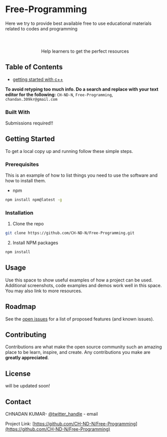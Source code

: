 # Free-Programming
Here we try to provide best available free to use educational materials related to codes and programming 
<!--
*** Thanks for checking out this README. If you have a suggestion that would
*** make this better, please fork the repo and create a pull request or simply open
*** an issue with the tag "enhancement".
*** Thanks again! Now go create something AMAZING! :D
***
***
***
*** To avoid retyping too much info. Do a search and replace for the following:
*** CH-ND-N,Free-Programming, chandan.309kr@gmail.com
-->





<!-- PROJECT SHIELDS -->
<!--
*** I'm using markdown  for readability.
*** Reference links[are here](https://guides.github.com/features/mastering-markdown/).
*** See the bottom of this document for the declaration of the reference variables
*** for contributors-url, forks-url, etc. This is an optional, concise syntax you may use.
-->


<!-- PROJECT LOGO -->
<br />
<p align="center">
  <a href="https://github.com/CH-ND-N/Free-Programming/edit/main">
    
  </a>

  <h3 align="center"></h3>

  <p align="center">
  Help learners to get the perfect resources
    <br />
   
</p>



<!-- TABLE OF CONTENTS -->
## Table of Contents
* [getting started with c++](https://www.w3schools.com/cpp/cpp_getstarted.asp)



<!-- ABOUT THE PROJECT -->

**To avoid retyping too much info. Do a search and replace with your text editor for the following:**
`CH-ND-N`, `Free-Programming`, `chandan.309kr@gmail.com`


### Built With
  
Submissions required!!





<!-- GETTING STARTED -->
## Getting Started

To get a local copy up and running follow these simple steps.

### Prerequisites

This is an example of how to list things you need to use the software and how to install them.
* npm
```sh
npm install npm@latest -g
```

### Installation

1. Clone the repo
```sh
git clone https://github.com/CH-ND-N/Free-Programming.git
```
2. Install NPM packages
```sh
npm install
```



<!-- USAGE EXAMPLES -->
## Usage

Use this space to show useful examples of how a project can be used. Additional screenshots, code examples and demos work well in this space. You may also link to more resources.



<!-- ROADMAP -->
## Roadmap

See the [open issues](https://github.com/CH-ND-N/Free-Programming/issues) for a list of proposed features (and known issues).



<!-- CONTRIBUTING -->
## Contributing

Contributions are what make the open source community such an amazing place to be learn, inspire, and create. Any contributions you make are **greatly appreciated**.


<!-- LICENSE -->
## License

will be updated soon!


<!-- CONTACT -->
## Contact

CHNADAN KUMAR- [@twitter_handle](https://twitter.com/twitter_handle) - email

Project Link: [https://github.com/CH-ND-N/Free-Programming](https://github.com/CH-ND-N/Free-Programming)








<!-- MARKDOWN LINKS & IMAGES -->
<!-- https://www.markdownguide.org/basic-syntax/#reference-style-links -->
[contributors-shield]: https://img.shields.io/github/contributors/github_username/repo.svg?style=flat-square
[contributors-url]: https://github.com/github_username/repo/graphs/contributors
[forks-shield]: https://img.shields.io/github/forks/github_username/repo.svg?style=flat-square
[forks-url]: https://github.com/github_username/repo/network/members
[stars-shield]: https://img.shields.io/github/stars/github_username/repo.svg?style=flat-square
[stars-url]: https://github.com/github_username/repo/stargazers
[issues-shield]: https://img.shields.io/github/issues/github_username/repo.svg?style=flat-square
[issues-url]: https://github.com/github_username/repo/issues
[license-shield]: https://img.shields.io/github/license/github_username/repo.svg?style=flat-square
[license-url]: https://github.com/github_username/repo/blob/master/LICENSE.txt
[linkedin-shield]: https://img.shields.io/badge/-LinkedIn-black.svg?style=flat-square&logo=linkedin&colorB=555
[linkedin-url]: https://linkedin.com/in/github_username
[product-screenshot]: images/screenshot.png

